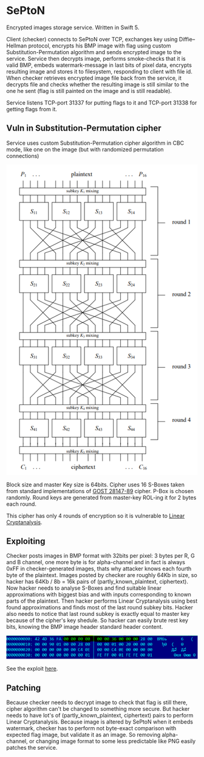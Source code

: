 # SePtoN

Encrypted images storage service. Written in Swift 5.

Client (checker) connects to SePtoN over TCP, exchanges key using Diffie–Hellman protocol, encrypts his BMP image with flag using custom Substitution-Permutation algorithm and sends encrypted image to the service.
Service then decrypts image, performs smoke-checks that it is valid BMP, embeds watermark-message in last bits of pixel data, encrypts resulting image and stores it to filesystem, responding to client with file id.
When checker retrieves encrypted image file back from the service, it decrypts file and checks whether the resulting image is still similar to the one he sent (flag is still painted on the image and is still readable).

Service listens TCP-port 31337 for putting flags to it and TCP-port 31338 for getting flags from it.


## Vuln in Substitution-Permutation cipher

Service uses custom Substitution-Permutation cipher algorithm in CBC mode, like one on the image (but with randomized permutation connections)

![SPN](img/SPN.png)

Block size and master Key size is 64bits. Cipher uses 16 S-Boxes taken from standard implementations of [GOST 28147-89](https://ru.wikipedia.org/wiki/%D0%93%D0%9E%D0%A1%D0%A2_28147-89) cipher. P-Box is chosen randomly. Round keys are generated from master-key ROL-ing it for 2 bytes each round.

This cipher has only 4 rounds of encryption so it is vulnerable to [Linear Cryptanalysis](https://www.engr.mun.ca/~howard/PAPERS/ldc_tutorial.pdf).

## Exploiting
Checker posts images in BMP format with 32bits per pixel: 3 bytes per R, G and B channel, one more byte is for alpha-channel and in fact is always 0xFF in checker-generated images, thats why attacker knows each fourth byte of the plaintext.
Images posted by checker are roughly 64Kb in size, so hacker has 64Kb / 8b = 16k pairs of (partly_known_plaintext, ciphertext).
Now hacker needs to analyse S-Boxes and find suitable linear approximations with biggest bias and with inputs corresponding to known parts of the plaintext.
Then hacker performs Linear Cryptanalysis using best found approximations and finds most of the last round subkey bits. Hacker also needs to notice that last round subkey is exactly equal to master key because of the cipher's key shedule. So hacker can easily brute rest key bits, knowing the BMP image header standard header content.

![BMP_prefix](img/BMP_prefix.png)

See the exploit [here](https://github.com/HackerDom/proctf-2019/tree/master/checkers/SePtoN/SePtoN_Exploit).

## Patching

Because checker needs to decrypt image to check that flag is still there, cipher algorithm can't be changed to something more secure. But hacker needs to have lot's of (partly_known_plaintext, ciphertext) pairs to perform Linear Cryptanalysis. Because image is altered by SePtoN when it embeds watermark, checker has to perform not byte-exact comparison with expected flag image, but validate it as an image. So removing alpha-channel, or changing image format to some less predictable like PNG easily patches the service.
